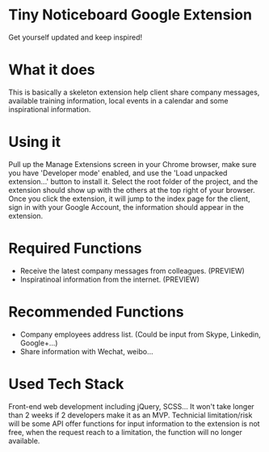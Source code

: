 # Tiny Noticeboard Google Extension
Get yourself updated and keep inspired!


# What it does
This is basically a skeleton extension help client share company messages, available training information, local events in a calendar and some inspirational information.

# Using it
Pull up the Manage Extensions screen in your Chrome browser, make sure you have 'Developer mode' enabled, and use the 'Load unpacked extension...' button to install it. Select the root folder of the project, and the extension should show up with the others at the top right of your browser. Once you click the extension, it will jump to the index page for the client, sign in with your Google Account, the information should appear in the extension.

# Required Functions
* Receive the latest company messages from colleagues. (PREVIEW)
* Inspiratinoal information from the internet. (PREVIEW)

# Recommended Functions
* Company employees address list. (Could be input from Skype, Linkedin, Google+...)
* Share information with Wechat, weibo...

# Used Tech Stack
Front-end web development including jQuery, SCSS...
It won't take longer than 2 weeks if 2 developers make it as an MVP.
Technicial limitation/risk will be some API offer functions for input information to the extension is not free, when the request reach to 
a limitation, the function will no longer available.
